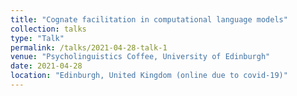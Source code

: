 ```yaml
---
title: "Cognate facilitation in computational language models"
collection: talks
type: "Talk"
permalink: /talks/2021-04-28-talk-1
venue: "Psycholinguistics Coffee, University of Edinburgh"
date: 2021-04-28
location: "Edinburgh, United Kingdom (online due to covid-19)"
---
```



